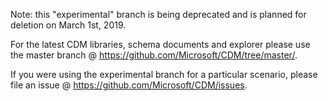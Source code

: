 Note: this "experimental" branch is being deprecated and is planned for deletion on March 1st, 2019. 

For the latest CDM libraries, schema documents and explorer please use the master branch @ https://github.com/Microsoft/CDM/tree/master/.

If you were using the experimental branch for a particular scenario, please file an issue @ https://github.com/Microsoft/CDM/issues.
